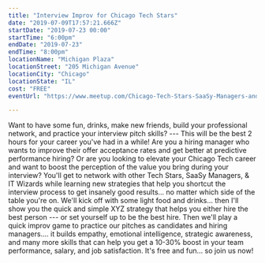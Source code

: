 ```yaml
---
title: "Interview Improv for Chicago Tech Stars"
date: "2019-07-09T17:57:21.666Z"
startDate: "2019-07-23 00:00"
startTime: "6:00pm"
endDate: "2019-07-23"
endTime: "8:00pm"
locationName: "Michigan Plaza"
locationStreet: "205 Michigan Avenue"
locationCity: "Chicago"
locationState: "IL"
cost: "FREE"
eventUrl: "https://www.meetup.com/Chicago-Tech-Stars-SaaSy-Managers-and-IT-Wizards/events/262896811/"

---
```


Want to have some fun, drinks, make new friends, build your professional network, and practice your interview pitch skills? --- This will be the best 2 hours for your career you've had in a while! Are you a hiring manager who wants to improve their offer acceptance rates and get better at predictive performance hiring? Or are you looking to elevate your Chicago Tech career and want to boost the perception of the value you bring during your interview? You'll get to network with other Tech Stars, SaaSy Managers, & IT Wizards while learning new strategies that help you shortcut the interview process to get insanely good results... no matter which side of the table you're on. We'll kick off with some light food and drinks... then I'll show you the quick and simple XYZ strategy that helps you either hire the best person --- or set yourself up to be the best hire. Then we'll play a quick improv game to practice our pitches as candidates and hiring managers.... it builds empathy, emotional intelligence, strategic awareness, and many more skills that can help you get a 10-30% boost in your team performance, salary, and job satisfaction. It's free and fun... so join us now! 

